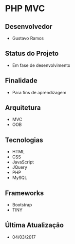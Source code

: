 # PHP MVC

## Desenvolvedor

- Gustavo Ramos

## Status do Projeto

- Em fase de desenvolvimento

## Finalidade

- Para fins de aprendizagem

## Arquitetura 

- MVC
- OOB

## Tecnologias

- HTML
- CSS
- JavaScript
- JQuery
- PHP
- MySQL

## Frameworks

- Bootstrap
- TINY

## Última Atualização
 - 04/03/2017

